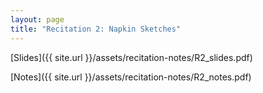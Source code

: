 ```yaml
---
layout: page
title: "Recitation 2: Napkin Sketches"
---
```


[Slides]({{ site.url }}/assets/recitation-notes/R2_slides.pdf)

[Notes]({{ site.url }}/assets/recitation-notes/R2_notes.pdf)